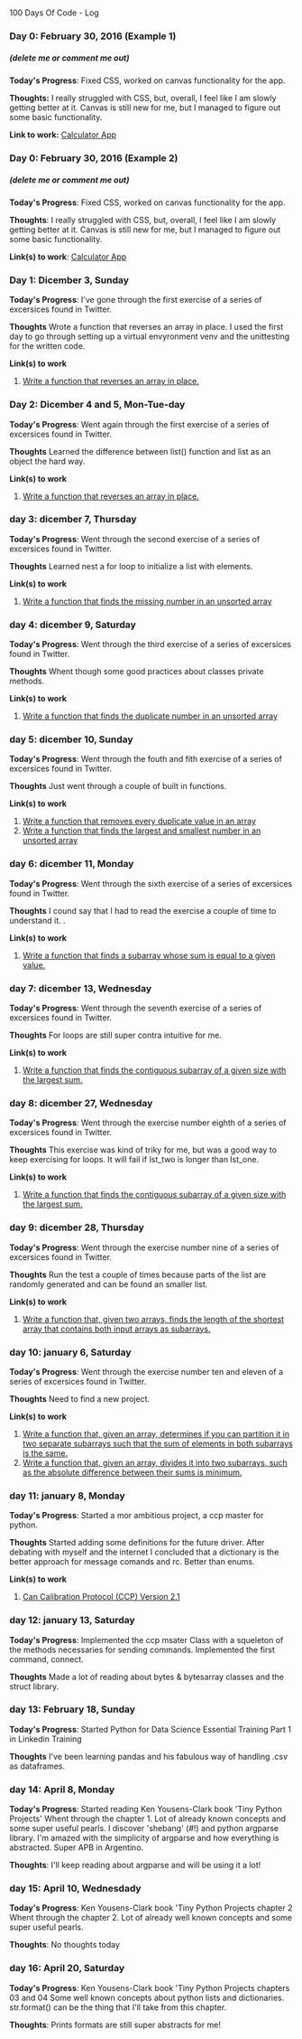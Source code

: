 #
100 Days Of Code - Log

### Day 0: February 30, 2016 (Example 1)
##### (delete me or comment me out)

**Today's Progress**: Fixed CSS, worked on canvas functionality for the app.

**Thoughts:** I really struggled with CSS, but, overall, I feel like I am slowly getting better at it. Canvas is still new for me, but I managed to figure out some basic functionality.

**Link to work:** [Calculator App](http://www.example.com)

### Day 0: February 30, 2016 (Example 2)
##### (delete me or comment me out)

**Today's Progress**: Fixed CSS, worked on canvas functionality for the app.

**Thoughts**: I really struggled with CSS, but, overall, I feel like I am slowly getting better at it. Canvas is still new for me, but I managed to figure out some basic functionality.

**Link(s) to work**: [Calculator App](http://www.example.com)


### Day 1: Dicember 3, Sunday

**Today's Progress**: I've gone through the first exercise of a series of
excersices found in Twitter.

**Thoughts** Wrote a function that reverses an array in place. I used the first
day to go through setting up a virtual envyronment venv and the unittesting for
the written code.

**Link(s) to work**
1. [Write a function that reverses an array in place.](https://twitter.com/svpino/status/1354048201511333890)

### Day 2: Dicember 4 and 5, Mon-Tue-day

**Today's Progress**: Went again through the first exercise of a series of
excersices found in Twitter.

**Thoughts** Learned the difference between list() function and list as an
object the hard way.

**Link(s) to work**
1. [Write a function that reverses an array in place.](https://twitter.com/svpino/status/1354048201511333890)

### day 3: dicember 7, Thursday

**Today's Progress**: Went through the second exercise of a series of
excersices found in Twitter.

**Thoughts** Learned nest a for loop to initialize a list with elements.

**Link(s) to work**
1. [Write a function that finds the missing number in an unsorted array](https://twitter.com/svpino/status/1354048202207600641)

### day 4: dicember 9, Saturday

**Today's Progress**: Went through the third exercise of a series of
excersices found in Twitter.

**Thoughts** Whent though some good practices about classes private methods.

**Link(s) to work**
1. [Write a function that finds the duplicate number in an unsorted array ](https://twitter.com/svpino/status/1354048202907987968)

### day 5: dicember 10, Sunday

**Today's Progress**: Went through the fouth and fith exercise of a series of
excersices found in Twitter.

**Thoughts** Just went through a couple of built in functions. 

**Link(s) to work**
1. [Write a function that removes every duplicate value in an array](https://twitter.com/svpino/status/1354048203704987648)
2. [Write a function that finds the largest and smallest number in an unsorted array](https://twitter.com/svpino/status/1354048204480933890)

### day 6: dicember 11, Monday

**Today's Progress**: Went through the sixth exercise of a series of
excersices found in Twitter.

**Thoughts** I cound say that I had to read the exercise a couple of time to
understand it. . 

**Link(s) to work**
1. [Write a function that finds a subarray whose sum is equal to a given value.](https://twitter.com/svpino/status/1354048205206466560)

### day 7: dicember 13, Wednesday

**Today's Progress**: Went through the seventh exercise of a series of
excersices found in Twitter.

**Thoughts** For loops are still super contra intuitive for me. 

**Link(s) to work**
1. [Write a function that finds the contiguous subarray of a given size with the largest sum.](https://twitter.com/svpino/status/1354048205990879232)

### day 8: dicember 27, Wednesday

**Today's Progress**: Went through the exercise number eighth of a series of
excersices found in Twitter.

**Thoughts** This exercise was kind of triky for me, but was a good way to keep
exercising for loops. It will fail if lst_two is longer than lst_one.

**Link(s) to work**
1. [Write a function that finds the contiguous subarray of a given size with the largest sum.](https://twitter.com/svpino/status/1354048205990879232)

### day 9: dicember 28, Thursday

**Today's Progress**: Went through the exercise number nine of a series of
excersices found in Twitter.

**Thoughts** Run the test a couple of times because parts of the list are
randomly generated and can be found an smaller list.

**Link(s) to work**
1. [Write a function that, given two arrays, finds the length of the shortest array that contains both input arrays as subarrays.](https://twitter.com/svpino/status/1354048207370776576)

### day 10: january 6, Saturday

**Today's Progress**: Went through the exercise number ten and eleven of a
series of excersices found in Twitter.

**Thoughts** Need to find a new project.

**Link(s) to work**
1. [Write a function that, given an array, determines if you can partition it in two separate subarrays such that the sum of elements in both subarrays is the same.](https://twitter.com/svpino/status/1354048208067035136)
2. [Write a function that, given an array, divides it into two subarrays, such as the absolute difference between their sums is minimum.](https://twitter.com/svpino/status/1354048208834588672)

### day 11: january 8, Monday

**Today's Progress**: Started a mor ambitious project, a ccp master for python.

**Thoughts** Started adding some definitions for the future driver. After
debating with myself and the internet I concluded that a dictionary is the
better approach for message comands and rc. Better than enums.

**Link(s) to work**
1. [Can Calibration Protocol (CCP) Version 2.1](https://automotivetechis.files.wordpress.com/2012/06/ccp211.pdf)

### day 12: january 13, Saturday

**Today's Progress**: Implemented the ccp msater Class with a squeleton of the
methods necessaries for sending commands. Implemented the first command,
connect.

**Thoughts** Made a lot of reading about bytes & bytesarray classes and the
struct library.

### day 13: February 18, Sunday

**Today's Progress**: Started Python for Data Science Essential Training Part 1
in Linkedin Training

**Thoughts** I've been learning pandas and his fabulous way of handling .csv as
dataframes.

### day 14: April 8, Monday

**Today's Progress**: Started reading Ken Yousens-Clark book 'Tiny Python
Projects'
Whent through the chapter 1. Lot of already known concepts and some super
useful pearls. 
I discover 'shebang' (#!) and python argparse library. I'm amazed with the simplicity
of argparse and how everything is abstracted. Super APB in Argentino. 

**Thoughts**: I'll keep reading about argparse and will be using it a lot!

### day 15: April 10, Wednesdady

**Today's Progress**: Ken Yousens-Clark book 'Tiny Python
Projects chapter 2
Whent through the chapter 2. Lot of already well known concepts and some super
useful pearls. 

**Thoughts**: No thoughts today

### day 16: April 20, Saturday

**Today's Progress**: Ken Yousens-Clark book 'Tiny Python
Projects chapters 03 and 04
Some well known concepts about python lists and dictionaries. str.format() can
be the thing that I'll take from this chapter.

**Thoughts**: Prints formats are still super abstracts for me!
